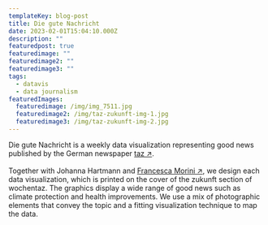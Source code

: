 ```yaml
---
templateKey: blog-post
title: Die gute Nachricht
date: 2023-02-01T15:04:10.000Z
description: ""
featuredpost: true
featuredimage: ""
featuredimage2: ""
featuredimage3: ""
tags:
  - datavis
  - data journalism
featuredImages:
  featuredimage: /img/img_7511.jpg
  featuredimage2: /img/taz-zukunft-img-1.jpg
  featuredimage3: /img/taz-zukunft-img-2.jpg
---
```

D﻿ie gute Nachricht is a weekly data visualization representing good news published by the German newspaper [taz ↗](https://taz.de/).\
\
Together with Johanna Hartmann and [Francesca Morini ↗](https://www.morini.design/), we design each data visualization, which is printed on the cover of the zukunft section of wochentaz. The graphics display a wide range of good news such as climate protection and health improvements. We use a mix of photographic elements that convey the topic and a fitting visualization technique to map the data.